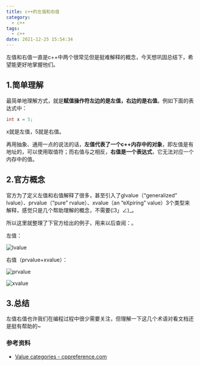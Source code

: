 ```yaml
---
title: c++的左值和右值
category:
  - c++
tags:
  - c++
date: 2021-12-25 15:54:34
---
```


左值和右值一直是c++中两个很常见但是挺难解释的概念，今天想巩固总结下，希望能更好地掌握他们。
<!-- more -->

## 1.简单理解

最简单地理解方式，就是**赋值操作符左边的是左值，右边的是右值**。例如下面的表达式中：

```cpp
int x = 5;
```

x就是左值，5就是右值。

再用抽象、通用一点的说法的话，**左值代表了一个c++内存中的对象**，即左值是有地址的，可以使用取值符；而右值与之相反，**右值是一个表达式**，它无法对应一个内存中的值。

## 2.官方概念

官方为了定义左值和右值解释了很多，甚至引入了glvalue（“generalized” lvalue）、prvalue（“pure” rvalue）、xvalue（an “eXpiring” value）3个类型来解释，感觉只是几个帮助理解的概念，不需要(¦3」∠)_。

所以这里就整理了下官方给出的例子，用来以后查阅：。

左值：

![lvalue](lvalue.png)

右值（prvalue+xvalue）：

![prvalue](prvalue.png)

![xvalue](xvalue.png)

## 3.总结

左值右值也许我们在编程过程中很少需要关注，但理解一下这几个术语对看文档还是挺有帮助的~

### 参考资料

* [Value categories - cppreference.com](https://en.cppreference.com/w/cpp/language/value_category)
